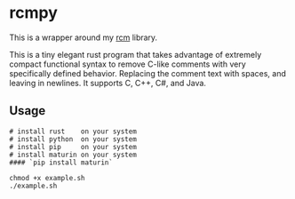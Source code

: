 # rcmpy
This is a wrapper around my [rcm](https://github.com/173duprot/rcm) library.

This is a tiny elegant rust program that takes advantage of extremely compact functional syntax to remove C-like comments with very specifically defined behavior. Replacing the comment text with spaces, and leaving in newlines. It supports C, C++, C#, and Java.

## Usage
```
# install rust    on your system
# install python  on your system
# install pip     on your system
# install maturin on your system
#### `pip install maturin`

chmod +x example.sh
./example.sh
```
